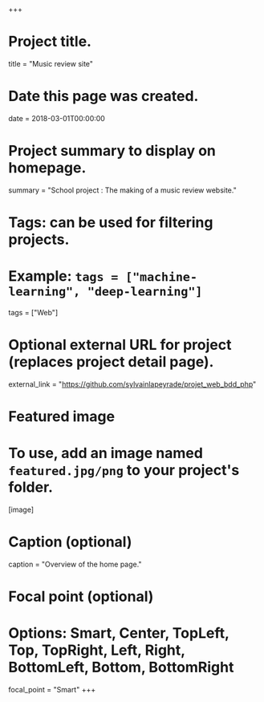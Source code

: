 +++
# Project title.
title = "Music review site"

# Date this page was created.
date = 2018-03-01T00:00:00

# Project summary to display on homepage.
summary = "School project : The making of a music review website."

# Tags: can be used for filtering projects.
# Example: `tags = ["machine-learning", "deep-learning"]`
tags = ["Web"]

# Optional external URL for project (replaces project detail page).
external_link = "https://github.com/sylvainlapeyrade/projet_web_bdd_php"

# Featured image
# To use, add an image named `featured.jpg/png` to your project's folder. 
[image]
  # Caption (optional)
  caption = "Overview of the home page."

  # Focal point (optional)
  # Options: Smart, Center, TopLeft, Top, TopRight, Left, Right, BottomLeft, Bottom, BottomRight
  focal_point = "Smart"
+++
